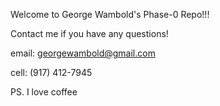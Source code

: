 Welcome to George Wambold's Phase-0 Repo!!!

Contact me if you have any questions!

email: georgewambold@gmail.com

cell: (917) 412-7945


PS. I love coffee